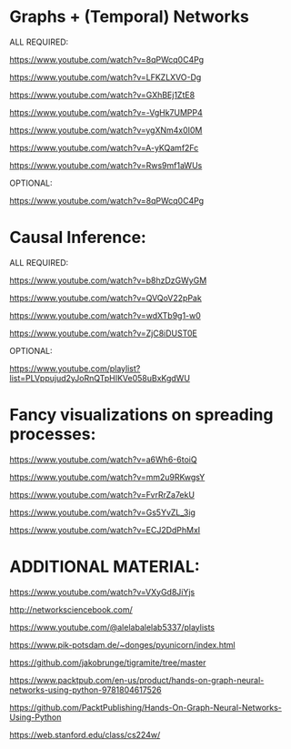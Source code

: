 # Graphs + (Temporal) Networks

ALL REQUIRED:

https://www.youtube.com/watch?v=8qPWcq0C4Pg

https://www.youtube.com/watch?v=LFKZLXVO-Dg

https://www.youtube.com/watch?v=GXhBEj1ZtE8

https://www.youtube.com/watch?v=-VgHk7UMPP4

https://www.youtube.com/watch?v=ygXNm4x0I0M

https://www.youtube.com/watch?v=A-yKQamf2Fc

https://www.youtube.com/watch?v=Rws9mf1aWUs

OPTIONAL:

https://www.youtube.com/watch?v=8qPWcq0C4Pg

# Causal Inference:

ALL REQUIRED:

https://www.youtube.com/watch?v=b8hzDzGWyGM

https://www.youtube.com/watch?v=QVQoV22pPak

https://www.youtube.com/watch?v=wdXTb9g1-w0

https://www.youtube.com/watch?v=ZjC8iDUST0E

OPTIONAL:

https://www.youtube.com/playlist?list=PLVppujud2yJoRnQTpHIKVe058uBxKgdWU

# Fancy visualizations on spreading processes:

https://www.youtube.com/watch?v=a6Wh6-6toiQ

https://www.youtube.com/watch?v=mm2u9RKwgsY

https://www.youtube.com/watch?v=FvrRrZa7ekU

https://www.youtube.com/watch?v=Gs5YvZL_3ig

https://www.youtube.com/watch?v=ECJ2DdPhMxI

# ADDITIONAL MATERIAL:

https://www.youtube.com/watch?v=VXyGd8JiYjs

http://networksciencebook.com/

https://www.youtube.com/@alelabalelab5337/playlists

https://www.pik-potsdam.de/~donges/pyunicorn/index.html

https://github.com/jakobrunge/tigramite/tree/master

https://www.packtpub.com/en-us/product/hands-on-graph-neural-networks-using-python-9781804617526

https://github.com/PacktPublishing/Hands-On-Graph-Neural-Networks-Using-Python

https://web.stanford.edu/class/cs224w/

